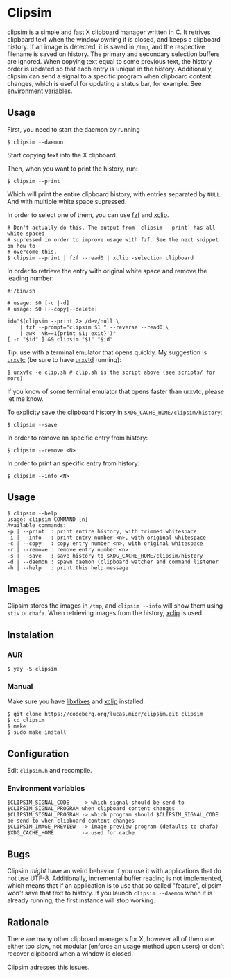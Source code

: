 # Clipsim

clipsim is a simple and fast X clipboard manager written in C.  It retrives
clipboard text when the window owning it is closed, and keeps a clipboard
history.  If an image is detected, it is saved in `/tmp`, and the respective
filename is saved on history.  The primary and secondary selection buffers are
ignored.  When copying text equal to some previous text, the history order is
updated so that each entry is unique in the history.  Additionally, clipsim can
send a signal to a specific program when clipboard content changes, which is useful for
updating a status bar, for example. See [environment
variables](#Environment-variables).

## Usage

First, you need to start the daemon by running
```
$ clipsim --daemon
```

Start copying text into the X clipboard.

Then, when you want to print the history, run:
```
$ clipsim --print
```

Which will print the entire clipboard history,
with entries separated by `NULL`.
And with multiple white space supressed.

In order to select one of them, you can use
[fzf](https://github.com/junegunn/fzf)
and [xclip](https://github.com/astrand/xclip).
```
# Don't actually do this. The output from `clipsim --print` has all white spaced
# supressed in order to improve usage with fzf. See the next snippet on how to
# overcome this.
$ clipsim --print | fzf --read0 | xclip -selection clipboard
```

In order to retrieve the entry with original white space and
remove the leading number:

```
#!/bin/sh

# usage: $0 [-c |-d]
# usage: $0 [--copy|--delete]

id="$(clipsim --print 2> /dev/null \
    | fzf --prompt="clipsim $1 " --reverse --read0 \
    | awk 'NR==1{print $1; exit}')"
[ -n "$id" ] && clipsim "$1" "$id"
```

Tip: use with a terminal emulator that opens quickly.
My suggestion is [urxvtc](https://linux.die.net/man/1/urxvtc)
(be sure to have [urxvtd](https://linux.die.net/man/1/urxvtd) running):

```
$ urxvtc -e clip.sh # clip.sh is the script above (see scripts/ for more)
```
If you know of some terminal emulator that opens faster than urxvtc,
please let me know.

To explicity save the clipboard history in `$XDG_CACHE_HOME/clipsim/history`:
```
$ clipsim --save
```

In order to remove an specific entry from history:
```
$ clipsim --remove <N>
```

In order to print an specific entry from history:
```
$ clipsim --info <N>
```

## Usage
```
$ clipsim --help
usage: clipsim COMMAND [n]
Available commands:
-p | --print  : print entire history, with trimmed whitespace
-i | --info   : print entry number <n>, with original whitespace
-c | --copy   : copy entry number <n>, with original whitespace
-r | --remove : remove entry number <n>
-s | --save   : save history to $XDG_CACHE_HOME/clipsim/history
-d | --daemon : spawn daemon (clipboard watcher and command listener
-h | --help   : print this help message
```

## Images
Clipsim stores the images in `/tmp`, and `clipsim --info`
will show them using `stiv` or `chafa`.
When retrieving images from the history,
[xclip](https://github.com/astrand/xclip) is used.

## Instalation
### AUR
```
$ yay -S clipsim
```

### Manual
Make sure you have [libxfixes](https://gitlab.freedesktop.org/xorg/lib/libxfixes)
and [xclip](https://github.com/astrand/xclip) installed.
```
$ git clone https://codeberg.org/lucas.mior/clipsim.git clipsim
$ cd clipsim
$ make
$ sudo make install
```

## Configuration
Edit `clipsim.h` and recompile.

### Environment variables
```
$CLIPSIM_SIGNAL_CODE    -> which signal should be send to $CLIPSIM_SIGNAL_PROGRAM when clipboard content changes
$CLIPSIM_SIGNAL_PROGRAM -> which program should $CLIPSIM_SIGNAL_CODE be send to when clipboard content changes
$CLIPSIM_IMAGE_PREVIEW  -> image preview program (defaults to chafa)
$XDG_CACHE_HOME         -> used for cache
```

## Bugs
Clipsim *might* have an weird behavior if you use it with applications that do
not use UTF-8.
Additionally, incremental buffer reading is not implemented,
which means that if an application is to use that so called "feature",
clipsim won't save that text to history.
If you launch `clipsim --daemon` when it is already running,
the first instance will stop working.

## Rationale
There are many other clipboard managers for X,
however all of them are either too slow,
not modular (enforce an usage method upon users)
or don't recover clipboard when a window is closed.

Clipsim adresses this issues.
